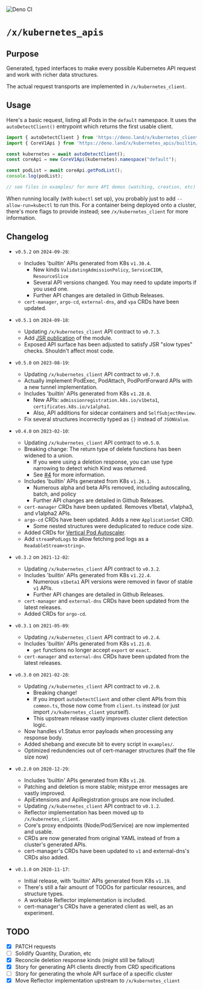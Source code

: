 ![Deno CI](https://github.com/danopia/deno-kubernetes_apis/workflows/CI/badge.svg?branch=main)

# `/x/kubernetes_apis`

## Purpose

Generated, typed interfaces to make every possible Kubernetes API request and work with richer data structures.

The actual request transports are implemented in `/x/kubernetes_client`.

## Usage

Here's a basic request, listing all Pods in the `default` namespace.
It uses the `autoDetectClient()` entrypoint which returns the first usable client.

```ts
import { autoDetectClient } from 'https://deno.land/x/kubernetes_client@v0.7.0/mod.ts';
import { CoreV1Api } from 'https://deno.land/x/kubernetes_apis/builtin/core@v1/mod.ts';

const kubernetes = await autoDetectClient();
const coreApi = new CoreV1Api(kubernetes).namespace("default");

const podList = await coreApi.getPodList();
console.log(podList);

// see files in examples/ for more API demos (watching, creation, etc)
```

When running locally (with `kubectl` set up), you probably just to add `--allow-run=kubectl` to run this.
For a container being deployed onto a cluster, there's more flags to provide instead;
see `/x/kubernetes_client` for more information.

## Changelog

* `v0.5.2` on `2024-09-28`:
  * Includes 'builtin' APIs generated from K8s `v1.30.4`.
    * New kinds `ValidatingAdmissionPolicy`, `ServiceCIDR`, `ResourceSlice`
    * Several API versions changed. You may need to update imports if you used one.
    * Further API changes are detailed in Github Releases.
  * `cert-manager`, `argo-cd`, `external-dns`, and `vpa` CRDs have been updated.

* `v0.5.1` on `2024-09-18`:
  * Updating `/x/kubernetes_client` API contract to `v0.7.3`.
  * Add [JSR publication](https://jsr.io/@cloudydeno/kubernetes-apis) of the module.
  * Exposed API surface has been adjusted to satisfy JSR "slow types" checks. Shouldn't affect most code.

* `v0.5.0` on `2023-08-19`:
  * Updating `/x/kubernetes_client` API contract to `v0.7.0`.
  * Actually implement PodExec, PodAttach, PodPortForward APIs with a new tunnel implementation.
  * Includes 'builtin' APIs generated from K8s `v1.28.0`.
    * New APIs: `admissionregistration.k8s.io/v1beta1`, `certificates.k8s.io/v1alpha1`.
    * Also, API additions for sidecar containers and `SelfSubjectReview`.
  * Fix several structures incorrectly typed as `{}` instead of `JSONValue`.

* `v0.4.0` on `2023-02-10`:
  * Updating `/x/kubernetes_client` API contract to `v0.5.0`.
  * Breaking change: The return type of delete functions has been widened to a union.
    * If you were using a deletion response, you can use type narrowing to detect which Kind was returned.
    * See [#4](https://github.com/cloudydeno/deno-kubernetes_apis/issues/4) for more information.
  * Includes 'builtin' APIs generated from K8s `v1.26.1`.
    * Numerous alpha and beta APIs removed, including autoscaling, batch, and policy
    * Further API changes are detailed in Github Releases.
  * `cert-manager` CRDs have been updated. Removes v1beta1, v1alpha3, and v1alpha2 APIs.
  * `argo-cd` CRDs have been updated. Adds a new `ApplicationSet` CRD.
    * Some nested structures were deduplicated to reduce code size.
  * Added CRDs for [Vertical Pod Autoscaler](https://github.com/kubernetes/autoscaler/tree/master/vertical-pod-autoscaler).
  * Add `streamPodLogs` to allow fetching pod logs as a `ReadableStream<string>`.

* `v0.3.2` on `2021-12-02`:
  * Updating `/x/kubernetes_client` API contract to `v0.3.2`.
  * Includes 'builtin' APIs generated from K8s `v1.22.4`.
    * Numerous `v1beta1` API versions were removed in favor of stable `v1` APIs.
    * Further API changes are detailed in Github Releases.
  * `cert-manager` and `external-dns` CRDs have been updated from the latest releases.
  * Added CRDs for `argo-cd`.

* `v0.3.1` on `2021-05-09`:
  * Updating `/x/kubernetes_client` API contract to `v0.2.4`.
  * Includes 'builtin' APIs generated from K8s `v1.21.0`.
    * `get` functions no longer accept `export` or `exact`.
  * `cert-manager` and `external-dns` CRDs have been updated from the latest releases.

* `v0.3.0` on `2021-02-28`:
  * Updating `/x/kubernetes_client` API contract to `v0.2.0`.
    * Breaking change!
    * If you import `autoDetectClient` and other client APIs from this `common.ts`,
      those now come from `client.ts` instead
      (or just import `/x/kubernetes_client` yourself).
    * This upstream release vastly improves cluster client detection logic.
  * Now handles v1.Status error payloads when processing any response body.
  * Added shebang and execute bit to every script in `examples/`.
  * Optimized redundencies out of cert-manager structures (half the file size now)

* `v0.2.0` on `2020-12-29`:
  * Includes 'builtin' APIs generated from K8s `v1.20`.
  * Patching and deletion is more stable; mistype error messages are vastly improved.
  * ApiExtensions and ApiRegistration groups are now included.
  * Updating `/x/kubernetes_client` API contract to `v0.1.2`.
  * Reflector implementation has been moved up to `/x/kubernetes_client`.
  * Core's proxy endpoints (Node/Pod/Service) are now implemented and usable.
  * CRDs are now generated from original YAML instead of from a cluster's generated APIs.
  * cert-manager's CRDs have been updated to `v1` and external-dns's CRDs also added.

* `v0.1.0` on `2020-11-17`:
  * Initial release, with 'builtin' APIs generated from K8s `v1.19`.
  * There's still a fair amount of TODOs for particular resources, and structure types.
  * A workable Reflector implementation is included.
  * cert-manager's CRDs have a generated client as well, as an experiment.

## TODO

* [x] PATCH requests
* [ ] Solidify Quantity, Duration, etc
* [x] Reconcile deletion response kinds (might still be fallout)
* [x] Story for generating API clients directly from CRD specifications
* [ ] Story for generating the whole API surface of a specific cluster
* [x] Move Reflector implementation upstream to `/x/kubernetes_client`
